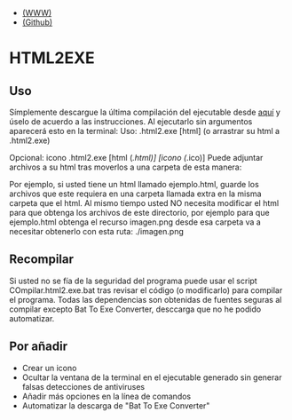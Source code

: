 - [(WWW)](http://tinyurl.com/HTML2EXE-web)
- [(Github)](http://tinyurl.com/HTML2EXE)

# HTML2EXE

## Uso
Símplemente descargue la última compilación del ejecutable desde [aquí](tinyurl.com/HTML2EXE-download) y úselo de acuerdo a las instrucciones. Al ejecutarlo sin argumentos aparecerá esto en la terminal:
Uso:
.html2.exe [html] (o arrastrar su html a .html2.exe)

Opcional: icono
.html2.exe [html (*.html)] [icono (*.ico)]
Puede adjuntar archivos a su html tras moverlos a una carpeta de esta manera:

Por ejemplo, si usted tiene un html llamado ejemplo.html, guarde los archivos que este requiera
en una carpeta llamada extra en la misma carpeta que el html. Al mismo tiempo usted NO
necesita modificar el html para que obtenga los archivos de este directorio, por ejemplo para que ejemplo.html
obtenga el recurso imagen.png desde esa carpeta va a necesitar obtenerlo con esta ruta:
./imagen.png

## Recompilar
Si usted no se fía de la seguridad del programa puede usar el script COmpilar.html2.exe.bat tras revisar el código (o modificarlo) para compilar el programa. Todas las dependencias son obtenidas de fuentes seguras al compilar excepto Bat To Exe Converter, desccarga que no he podido automatizar.

## Por añadir

- Crear un icono
- Ocultar la ventana de la terminal en el ejecutable generado sin generar falsas detecciones de antiviruses
- Añadir más opciones en la línea de comandos
- Automatizar la descarga de "Bat To Exe Converter"
